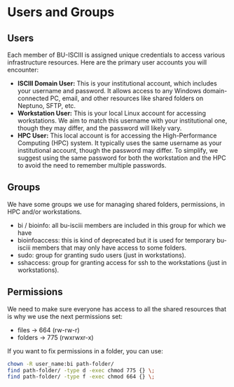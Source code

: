 # Users and Groups

## Users

Each member of BU-ISCIII is assigned unique credentials to access various infrastructure resources. Here are the primary user accounts you will encounter:

- **ISCIII Domain User:** This is your institutional account, which includes your username and password. It allows access to any Windows domain-connected PC, email, and other resources like shared folders on Neptuno, SFTP, etc.
- **Workstation User:** This is your local Linux account for accessing workstations. We aim to match this username with your institutional one, though they may differ, and the password will likely vary.
- **HPC User:** This local account is for accessing the High-Performance Computing (HPC) system. It typically uses the same username as your institutional account, though the password may differ. To simplify, we suggest using the same password for both the workstation and the HPC to avoid the need to remember multiple passwords.

## Groups

We have some groups we use for managing shared folders, permissions, in HPC and/or workstations.

- bi / bioinfo: all bu-isciii members are included in this group for which we have
- bioinfoaccess: this is kind of deprecated but it is used for temporary bu-isciii members that may only have access to some folders.
- sudo: group for granting sudo users (just in workstations).
- sshaccess: group for granting access for ssh to the workstations (just in workstations).

## Permissions

We need to make sure everyone has access to all the shared resources that is why we use the next permissions set:

- files -> 664 (rw-rw-r)
- folders -> 775 (rwxrwxr-x)

If you want to fix permissions in a folder, you can use:

```Bash
chown -R user_name:bi path-folder/
find path-folder/ -type d -exec chmod 775 {} \;
find path-folder/ -type f -exec chmod 664 {} \;
```
